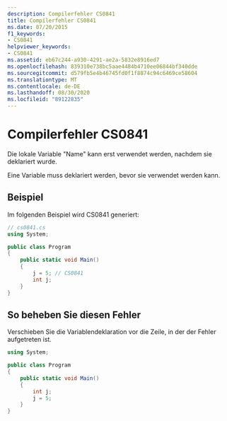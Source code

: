```yaml
---
description: Compilerfehler CS0841
title: Compilerfehler CS0841
ms.date: 07/20/2015
f1_keywords:
- CS0841
helpviewer_keywords:
- CS0841
ms.assetid: eb67c244-a930-4291-ae2a-5832e8916ed7
ms.openlocfilehash: 839310e738bc5aae4484b4710ee06844bf340dde
ms.sourcegitcommit: d579fb5e4b46745fd0f1f8874c94c6469ce58604
ms.translationtype: MT
ms.contentlocale: de-DE
ms.lasthandoff: 08/30/2020
ms.locfileid: "89122835"
---
```

# <a name="compiler-error-cs0841"></a>Compilerfehler CS0841

Die lokale Variable "Name" kann erst verwendet werden, nachdem sie deklariert wurde.

Eine Variable muss deklariert werden, bevor sie verwendet werden kann.

## <a name="example"></a>Beispiel

Im folgenden Beispiel wird CS0841 generiert:

```csharp
// cs0841.cs
using System;

public class Program
{
    public static void Main()
    {
        j = 5; // CS0841
        int j;
    }
}
```

## <a name="to-correct-this-error"></a>So beheben Sie diesen Fehler

Verschieben Sie die Variablendeklaration vor die Zeile, in der der Fehler aufgetreten ist.

```csharp
using System;  

public class Program
{
    public static void Main()
    {
        int j;
        j = 5;
    }
}
```
